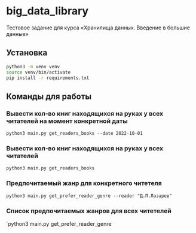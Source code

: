 # big_data_library
Тестовое задание для курса «Хранилища данных. Введение в большие данные»
## Установка
```bash
python3 -m venv venv
source venv/bin/activate
pip install -r requirements.txt
```
## Команды для работы
### Вывести кол-во книг находящихся на руках у всех читателей на момент конкретной даты
`python3 main.py get_readers_books --date 2022-10-01`
### Вывести кол-во книг находящихся на руках у всех читателей
`python3 main.py get_readers_books`
### Предпочитаемый жанр для конкретного читетеля
`python3 main.py get_prefer_reader_genre --reader "Д.П.Лазарев"`
### Список предпочитаемых жанров для всех читетелей
`python3 main.py get_prefer_reader_genre

